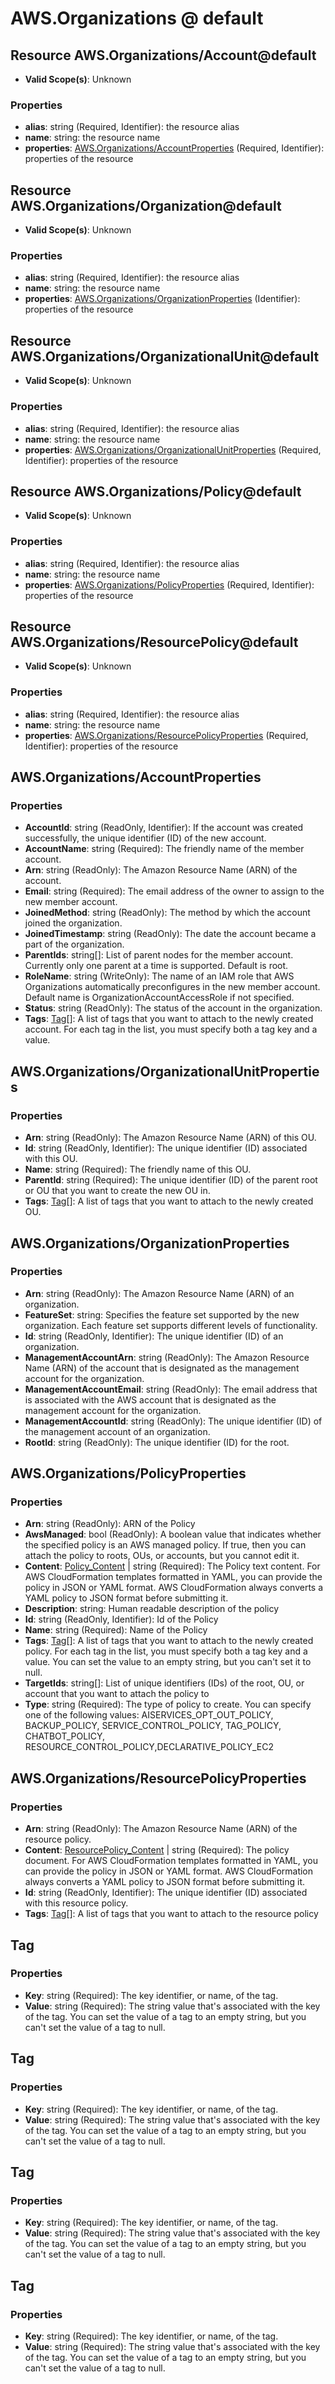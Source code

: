 # AWS.Organizations @ default

## Resource AWS.Organizations/Account@default
* **Valid Scope(s)**: Unknown
### Properties
* **alias**: string (Required, Identifier): the resource alias
* **name**: string: the resource name
* **properties**: [AWS.Organizations/AccountProperties](#awsorganizationsaccountproperties) (Required, Identifier): properties of the resource

## Resource AWS.Organizations/Organization@default
* **Valid Scope(s)**: Unknown
### Properties
* **alias**: string (Required, Identifier): the resource alias
* **name**: string: the resource name
* **properties**: [AWS.Organizations/OrganizationProperties](#awsorganizationsorganizationproperties) (Identifier): properties of the resource

## Resource AWS.Organizations/OrganizationalUnit@default
* **Valid Scope(s)**: Unknown
### Properties
* **alias**: string (Required, Identifier): the resource alias
* **name**: string: the resource name
* **properties**: [AWS.Organizations/OrganizationalUnitProperties](#awsorganizationsorganizationalunitproperties) (Required, Identifier): properties of the resource

## Resource AWS.Organizations/Policy@default
* **Valid Scope(s)**: Unknown
### Properties
* **alias**: string (Required, Identifier): the resource alias
* **name**: string: the resource name
* **properties**: [AWS.Organizations/PolicyProperties](#awsorganizationspolicyproperties) (Required, Identifier): properties of the resource

## Resource AWS.Organizations/ResourcePolicy@default
* **Valid Scope(s)**: Unknown
### Properties
* **alias**: string (Required, Identifier): the resource alias
* **name**: string: the resource name
* **properties**: [AWS.Organizations/ResourcePolicyProperties](#awsorganizationsresourcepolicyproperties) (Required, Identifier): properties of the resource

## AWS.Organizations/AccountProperties
### Properties
* **AccountId**: string (ReadOnly, Identifier): If the account was created successfully, the unique identifier (ID) of the new account.
* **AccountName**: string (Required): The friendly name of the member account.
* **Arn**: string (ReadOnly): The Amazon Resource Name (ARN) of the account.
* **Email**: string (Required): The email address of the owner to assign to the new member account.
* **JoinedMethod**: string (ReadOnly): The method by which the account joined the organization.
* **JoinedTimestamp**: string (ReadOnly): The date the account became a part of the organization.
* **ParentIds**: string[]: List of parent nodes for the member account. Currently only one parent at a time is supported. Default is root.
* **RoleName**: string (WriteOnly): The name of an IAM role that AWS Organizations automatically preconfigures in the new member account. Default name is OrganizationAccountAccessRole if not specified.
* **Status**: string (ReadOnly): The status of the account in the organization.
* **Tags**: [Tag](#tag)[]: A list of tags that you want to attach to the newly created account. For each tag in the list, you must specify both a tag key and a value.

## AWS.Organizations/OrganizationalUnitProperties
### Properties
* **Arn**: string (ReadOnly): The Amazon Resource Name (ARN) of this OU.
* **Id**: string (ReadOnly, Identifier): The unique identifier (ID) associated with this OU.
* **Name**: string (Required): The friendly name of this OU.
* **ParentId**: string (Required): The unique identifier (ID) of the parent root or OU that you want to create the new OU in.
* **Tags**: [Tag](#tag)[]: A list of tags that you want to attach to the newly created OU.

## AWS.Organizations/OrganizationProperties
### Properties
* **Arn**: string (ReadOnly): The Amazon Resource Name (ARN) of an organization.
* **FeatureSet**: string: Specifies the feature set supported by the new organization. Each feature set supports different levels of functionality.
* **Id**: string (ReadOnly, Identifier): The unique identifier (ID) of an organization.
* **ManagementAccountArn**: string (ReadOnly): The Amazon Resource Name (ARN) of the account that is designated as the management account for the organization.
* **ManagementAccountEmail**: string (ReadOnly): The email address that is associated with the AWS account that is designated as the management account for the organization.
* **ManagementAccountId**: string (ReadOnly): The unique identifier (ID) of the management account of an organization.
* **RootId**: string (ReadOnly): The unique identifier (ID) for the root.

## AWS.Organizations/PolicyProperties
### Properties
* **Arn**: string (ReadOnly): ARN of the Policy
* **AwsManaged**: bool (ReadOnly): A boolean value that indicates whether the specified policy is an AWS managed policy. If true, then you can attach the policy to roots, OUs, or accounts, but you cannot edit it.
* **Content**: [Policy_Content](#policycontent) | string (Required): The Policy text content. For AWS CloudFormation templates formatted in YAML, you can provide the policy in JSON or YAML format. AWS CloudFormation always converts a YAML policy to JSON format before submitting it.
* **Description**: string: Human readable description of the policy
* **Id**: string (ReadOnly, Identifier): Id of the Policy
* **Name**: string (Required): Name of the Policy
* **Tags**: [Tag](#tag)[]: A list of tags that you want to attach to the newly created policy. For each tag in the list, you must specify both a tag key and a value. You can set the value to an empty string, but you can't set it to null.
* **TargetIds**: string[]: List of unique identifiers (IDs) of the root, OU, or account that you want to attach the policy to
* **Type**: string (Required): The type of policy to create. You can specify one of the following values: AISERVICES_OPT_OUT_POLICY, BACKUP_POLICY, SERVICE_CONTROL_POLICY, TAG_POLICY, CHATBOT_POLICY, RESOURCE_CONTROL_POLICY,DECLARATIVE_POLICY_EC2

## AWS.Organizations/ResourcePolicyProperties
### Properties
* **Arn**: string (ReadOnly): The Amazon Resource Name (ARN) of the resource policy.
* **Content**: [ResourcePolicy_Content](#resourcepolicycontent) | string (Required): The policy document. For AWS CloudFormation templates formatted in YAML, you can provide the policy in JSON or YAML format. AWS CloudFormation always converts a YAML policy to JSON format before submitting it.
* **Id**: string (ReadOnly, Identifier): The unique identifier (ID) associated with this resource policy.
* **Tags**: [Tag](#tag)[]: A list of tags that you want to attach to the resource policy

## Tag
### Properties
* **Key**: string (Required): The key identifier, or name, of the tag.
* **Value**: string (Required): The string value that's associated with the key of the tag. You can set the value of a tag to an empty string, but you can't set the value of a tag to null.

## Tag
### Properties
* **Key**: string (Required): The key identifier, or name, of the tag.
* **Value**: string (Required): The string value that's associated with the key of the tag. You can set the value of a tag to an empty string, but you can't set the value of a tag to null.

## Tag
### Properties
* **Key**: string (Required): The key identifier, or name, of the tag.
* **Value**: string (Required): The string value that's associated with the key of the tag. You can set the value of a tag to an empty string, but you can't set the value of a tag to null.

## Tag
### Properties
* **Key**: string (Required): The key identifier, or name, of the tag.
* **Value**: string (Required): The string value that's associated with the key of the tag. You can set the value of a tag to an empty string, but you can't set the value of a tag to null.

